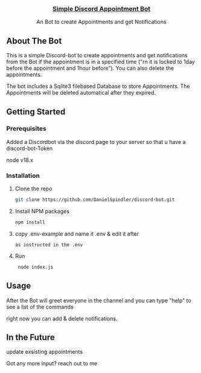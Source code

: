 



<!-- PROJECT LOGO -->
<br />
<div align="center">
  <a href="https://github.com/DanielSpindler/discord-bot">
    <h3 align="center">Simple Discord Appointment Bot</h3>
  </a>
  <p align="center">
    An Bot to create Appointments and get Notifications
    <br />
</div>

<!-- ABOUT THE BOT -->
## About The Bot


This is a simple Discord-bot to create appointments and get notifications from the Bot if the appointment is in a specified time ("rn it is locked to 1day before the appointment and 1hour before").
You can also delete the appointments. 

The bot includes a Sqlite3 filebased Database to store Appointments. The Appointments will be deleted automatical after they expired.




<!-- GETTING STARTED -->
## Getting Started



### Prerequisites
Added a Discordbot via the discord page to your server so that u have a discord-bot-Token

node v18.x

### Installation


1. Clone the repo
   ```sh
   git clone https://github.com/DanielSpindler/discord-bot.git
   ```
2. Install NPM packages
   ```sh
   npm install
   ```
3. copy .env-example and name it .env & edit it after
   ```env
   as instructed in the .env   
   ```
4. Run
   ```sh
    node index.js
   ```



<!-- USAGE EXAMPLES -->
## Usage

After the Bot will greet everyone in the channel and you can type "help" to see a list of the commands

right now you can add & delete notifications.

## In the Future

update exsisting appointments

Got any more input? reach out to me 
